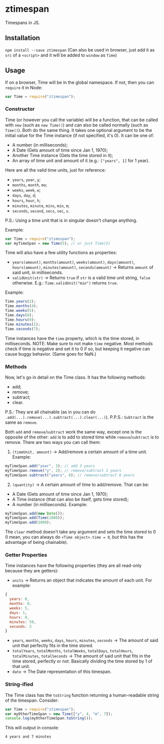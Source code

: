 # ztimespan
Timespans in JS.

## Installation
`npm install --save ztimespan`
(Can also be used in browser, just add it as `src` of a `<script>` and it will be added to `window` as `Time`)

## Usage
If on a browser, Time will be in the global namespace. If not, then you can `require` it in Node:
```js
var Time = require("ztimespan");
```
### Constructor
Time (or however you call the variable) will be a function, that can be called with `new` (such as `new Time()`) and can also be called normally (such as `Time()`). Both do the same thing. It takes one optional argument to be the initial value for the Time instance (if not specified, it's 0). It can be one of:
  * A number (in milliseconds);
  * A Date (Gets amount of time since Jan 1, 1970);
  * Another Time instance (Gets the time stored in it);
  * An array of time unit and amount of it (e.g.: `["years", 1]` for 1 year).

Here are all the valid time units, just for reference:
  * `years`, `year`, `y`;
  * `months`, `month`, `mo`;
  * `weeks`, `week`, `w`;
  * `days`, `day`, `d`;
  * `hours`, `hour`, `h`;
  * `minutes`, `minute`, `mins`, `min`, `m`;
  * `seconds`, `second`, `secs`, `sec`, `s`.

P.S.: Using a time unit that is in singular doesn't change anything.

Example:
```js
var Time = require("ztimespan");
var myTimeSpan = new Time(5); // or just Time(5)
```
Time will also have a few utility functions as properties:
* `years(amount)`, `months(amount)`, `weeks(amount)`, `days(amount)`, `hours(amount)`, `minutes(amount)`, `seconds(amount)` -> Returns `amount` of said unit, in milliseconds.
* `validUnit(str)` -> Returns `true` if `str` is a valid time unit string, `false` otherwise. E.g.: `Time.validUnit("min")` returns `true`.

Example:
```js
Time.years(2);
Time.months(4);
Time.weeks(5);
Time.days(6);
Time.hours(9);
Time.minutes(1);
Time.seconds(7);
```

Time instances have the `time` property, which is the time stored, in milliseconds.
NOTE: Make sure to not make `time` negative. Most methods check if time is negative and set it to 0 if so, but keeping it negative can cause buggy behavior. (Same goes for NaN.)

### Methods

Now, let's go in detail on the Time class. It has the following methods:
  * add;
  * remove;
  * subtract;
  * clear.

P.S.: They are all chainable (as in you can do `.add(...).remove(...).subtract(...).clear(...)`).
P.P.S.: `Subtract` is the same as `remove`.

Both `add` and `remove`/`subtract` work the same way, except one is the opposite of the other: `add` is to add to stored time while `remove`/`subtract` is to remove. There are two ways you can call them:
1. `(timeUnit, amount)` -> Add/remove a certain amount of a time unit.
Example:
```js
myTimeSpan.add("year", 3); // add 3 years
myTimeSpan.remove("y", 2); // remove/subtract 2 years
myTimeSpan.subtract("years", 6); // remove/subtract 6 years
```

2. `(quantity)` -> A certain amount of time to add/remove. That can be:
* A Date (Gets amount of time since Jan 1, 1970);
* A Time instance (that can also be itself, gets time stored);
* A number (in milliseconds).
Example:
```js
myTimeSpan.add(new Date());
myTimeSpan.add(Time(1000));
myTimeSpan.add(1000);
```

The `clear` method doesn't take any argument and sets the time stored to 0 (I mean, you can always do `<Time object>.time = 0`, but this has the advantage of being chainable).

### Getter Properties

Time instances have the following properties (they are all read-only because they are getters):
* `units` -> Returns an object that indicates the amount of each unit.
For example:
```js
{
  years: 0,
  months: 0,
  weeks: 5,
  days: 1,
  hours: 0,
  minutes: 59,
  seconds: 3
}
```
* `years`, `months`, `weeks`, `days`, `hours`, `minutes`, `seconds` -> The amount of said unit that perfectly fits in the time stored.
* `totalYears`, `totalMonths`, `totalWeeks`, `totalDays`, `totalHours`, `totalMinutes`, `totalSeconds` -> The amount of said unit that fits in the time stored, perfectly or not. Basically dividing the time stored by 1 of that unit.
* `date` -> The Date representation of this timespan.

### String-ified

The Time class has the `toString` function returning a human-readable string of the timespan. Consider:
```js
var Time = require("ztimespan");
var myOtherTimeSpan = new Time(["y", 4, "m", 7]);
console.log(myOtherTimeSpan.toString());
```
This will output in console:
```
4 years and 7 minutes
```
